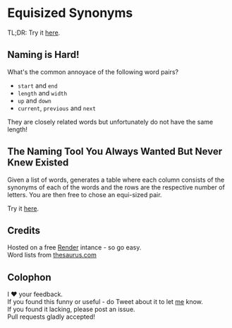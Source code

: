 # Equisized Synonyms

TL;DR: Try it [here](https://equisized-synonyms-1.onrender.com/).

## Naming is Hard!

What's the common annoyace of the following word pairs?

- `start` and `end`
- `length` and `width`
- `up` and `down`
- `current`, `previous` and `next`

They are closely related words but unfortunately do not have the same length!

## The Naming Tool You Always Wanted But Never Knew Existed
Given a list of words, generates a table where each column consists of the synonyms of each of the words and the rows are the respective number of letters.  You are then free to chose an equi-sized pair.

Try it [here](https://equisized-synonyms-1.onrender.com/).

## Credits
Hosted on a free [Render](render.com) intance - so go easy.  
Word lists from [thesaurus.com](https://thesaurus.com)


## Colophon
I ❤️ your feedback.  
If you found this funny or useful - do Tweet about it to let [me](https://twitter.com/vordemolt1) know.  
If you found it lacking, please post an issue.  
Pull requests gladly accepted!